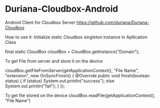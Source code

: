 # Duriana-Cloudbox-Android
Android Client for Cloudbox Server https://github.com/duriana/Duriana-Cloudbox

How to use it:
Initialize static Cloudbox singleton instance in Apllication Class

final static CloudBox cloudBox = CloudBox.getInstance("Domain");

To get File from server and store it on the device

cloudBox.getFileFromServer(getApplicationContext(), "File Name", "extension", new OnSyncFinish() { @Override public void finish(boolean status) { 
if (status) System.out.println("success"); 
else System.out.println("fail"); 
}
});

To get file stored on the device
cloudBox.readFile(getApplicationContext(), "File Name")
